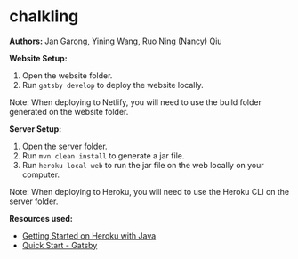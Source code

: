 # chalkling
**Authors:** Jan Garong, Yining Wang, Ruo Ning (Nancy) Qiu

**Website Setup:**
1. Open the website folder.
2. Run ``gatsby develop`` to deploy the website locally.

Note: When deploying to Netlify, you will need to use the build folder generated on the website folder.

**Server Setup:**
1. Open the server folder.
2. Run ``mvn clean install`` to generate a jar file.
3. Run ``heroku local web`` to run the jar file on the web locally on your computer.

Note: When deploying to Heroku, you will need to use the Heroku CLI on the server folder.

**Resources used:**
* [Getting Started on Heroku with Java](https://github.com/heroku/java-getting-started)
* [Quick Start - Gatsby](https://www.gatsbyjs.com/docs/quick-start/)
